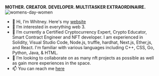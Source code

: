 **MOTHER. CREATOR. DEVELOPER. MULTITASKER EXTRAORDINAIRE.**![womens-day-women](https://user-images.githubusercontent.com/98197972/160264681-6133e551-a179-4fa6-8972-c2e6a36ba6bb.gif)
-  👋 Hi, I’m Whitney. Here's my [website](https://www.cryptwithwhit.com)
- 👀 I’m interested in everything web 3. 
- 🌱 I’m currently a Certified Cryptocurrency Expert, Crypto Educator, Smart Contract Engineer and NFT developer. I am experienced in Solidity, Visual Studio Code, Node.js, truffle, hardhat, Next.js, Ether,js, and React. I'm familiar with various languages including C++, CSS, Go, Python, Java, & HTML.
- 💞️ I’m looking to collaborate on as many nft projects as possible as well as gain more experiences in the space. 
- 📫 You can reach me [here](cryptwithwhit@gmail.com)
<!---
whijhar/whijhar is a ✨ special ✨ repository because its `README.md` (this file) appears on your GitHub profile.
You can click the Preview link to take a look at your changes.
--->
